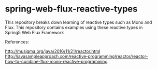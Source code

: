 # spring-web-flux-reactive-types
This repository breaks down learning of reactive types such as Mono and Flux. This repository contains examples using these reactive types in Spring5 Web Flux Framework



References: 

http://musigma.org/java/2016/11/21/reactor.html
http://javasampleapproach.com/reactive-programming/reactor/reactor-how-to-combine-flux-mono-reactive-programming
